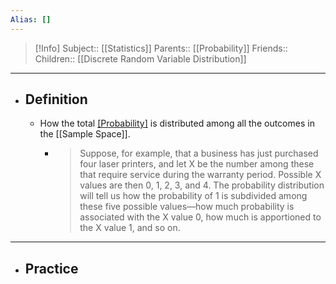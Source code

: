 ```yaml
---
Alias: []
---
```

> [!Info]
> Subject:: [[Statistics]]
> Parents:: [[Probability]]
> Friends:: 
> Children:: [[Discrete Random Variable Distribution]]
---
- ## Definition
	- How the total [[Probability]]($1.0$) is distributed among all the outcomes in the [[Sample Space]].
		- > Suppose, for example, that a business has just purchased four laser printers, and let X be the number among these that require service during the warranty period. Possible X values are then 0, 1, 2, 3, and 4. The probability distribution will tell us how the probability of 1 is subdivided among these five possible values—how much probability is associated with the X value 0, how much is apportioned to the X value 1, and so on.
---
- ## Practice